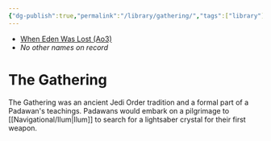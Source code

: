 ```yaml
---
{"dg-publish":true,"permalink":"/library/gathering/","tags":["library"]}
---
```


- [When Eden Was Lost (Ao3)](https://archiveofourown.org/works/19334440/chapters/45992584)
- *No other names on record*
# The Gathering

The Gathering was an ancient Jedi Order tradition and a formal part of a Padawan's teachings. Padawans would embark on a pilgrimage to [[Navigational/Ilum\|Ilum]] to search for a lightsaber crystal for their first weapon. 


